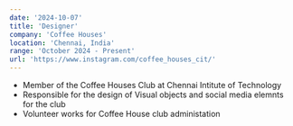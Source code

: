 ```yaml
---
date: '2024-10-07'
title: 'Designer'
company: 'Coffee Houses'
location: 'Chennai, India'
range: 'October 2024 - Present'
url: 'https://www.instagram.com/coffee_houses_cit/'
---
```


- Member of the Coffee Houses Club at Chennai Intitute of Technology
- Responsible for the design of Visual objects and social media elemnts for the club
- Volunteer works for Coffee House club administation
